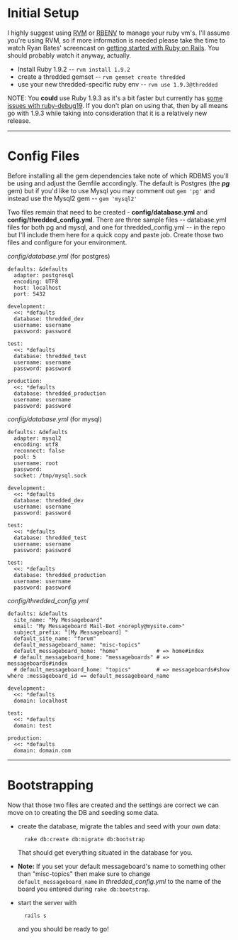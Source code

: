 # Initial Setup

I highly suggest using [RVM](https://rvm.beginrescueend.com/) or [RBENV](https://github.com/sstephenson/rbenv) to manage your ruby vm's. I'll assume you're using RVM, so if more information is needed please take the time to watch Ryan Bates' screencast on [getting started with Ruby on Rails](http://railscasts.com/episodes/310-getting-started-with-rails). You should probably watch it anyway, actually.

* Install Ruby 1.9.2 -- `rvm install 1.9.2`
* create a thredded gemset -- `rvm gemset create thredded`
* use your new thredded-specific ruby env -- `rvm use 1.9.3@thredded`

NOTE: You **could** use Ruby 1.9.3 as it's a bit faster but currently has [some issues with ruby-debug19](http://blog.wyeworks.com/2011/11/1/ruby-1-9-3-and-ruby-debug). If you don't plan on using that, then by all means go with 1.9.3 while taking into consideration that it is a relatively new release.

***

# Config Files

Before installing all the gem dependencies take note of which RDBMS you'll be using and adjust the Gemfile accordingly. The default is Postgres (the **_pg_** gem) but if you'd like to use Mysql you may comment out `gem 'pg'` and instead use the Mysql2 gem -- `gem 'mysql2'`

Two files remain that need to be created - **config/database.yml** and **config/thredded_config.yml**.  There are three sample files -- database.yml files for both pg and mysql, and one for thredded_config.yml -- in the repo but I'll include them here for a quick copy and paste job.  Create those two files and configure for your environment.

*_config/database.yml_* (for postgres)

	defaults: &defaults
	  adapter: postgresql
	  encoding: UTF8
	  host: localhost
	  port: 5432
	  
	development:
	  <<: *defaults
	  database: thredded_dev
	  username: username
	  password: password
	
	test:
	  <<: *defaults
	  database: thredded_test
	  username: username
	  password: password
	
	production:
	  <<: *defaults
	  database: thredded_production
	  username: username
	  password: password

*_config/database.yml_* (for mysql)

	defaults: &defaults
	  adapter: mysql2
	  encoding: utf8
	  reconnect: false
	  pool: 5
	  username: root
	  password: 
	  socket: /tmp/mysql.sock
	
	development:
	  <<: *defaults
	  database: thredded_dev
	  username: username
	  password: password
	
	test:
	  <<: *defaults
	  database: thredded_test
	  username: username
	  password: password
	
	test:
	  <<: *defaults
	  database: thredded_production
	  username: username
	  password: password


*_config/thredded_config.yml_*

	defaults: &defaults
	  site_name: "My Messageboard"
	  email: "My Messageboard Mail-Bot <noreply@mysite.com>"
	  subject_prefix: "[My Messageboard] "
	  default_site_name: "forum"
	  default_messageboard_name: "misc-topics"
	  default_messageboard_home: "home"            # => home#index
	  # default_messageboard_home: "messageboards" # => messageboards#index
	  # default_messageboard_home: "topics"        # => messageboards#show where :messageboard_id == default_messageboard_name
	
	development:
	  <<: *defaults
	  domain: localhost
	
	test:
	  <<: *defaults
	  domain: test
	
	production:
	  <<: *defaults
	  domain: domain.com

***

# Bootstrapping

Now that those two files are created and the settings are correct we can move on to creating the DB and seeding some data.

* create the database, migrate the tables and seed with your own data:

		rake db:create db:migrate db:bootstrap

  That should get everything situated in the database for you.
* **Note:** If you set your default messageboard's name to something other than "misc-topics" then make sure to change `default_messageboard_name` in _thredded_config.yml_ to the name of the board you entered during `rake db:bootstrap`.
* start the server with 

		rails s

  and you should be ready to go!

